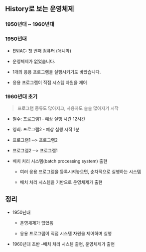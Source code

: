 
## History로 보는 운영체제

### 1950년대 ~ 1960년대

### 1950년대

+ ENIAC: 첫 번째 컴퓨터 (애니악)

+ 운영체제가 없었습니다.

+ 1개의 응용 프로그램을 실행시키기도 바빴습니다.

+ 응용 프로그램이 직접 시스템 자원을 제어

### 1960년대 초기

> 프로그램 종류도 많아지고, 사용자도 슬슬 많아지기 시작

+ 철수: 프로그램1 ‑ 예상 실행 시간 12시간

+ 영희: 프로그램2 ‑ 예상 실행 시작 1분

+ 프로그램1 ‑‑> 프로그램2

+ 프로그램2 ‑‑> 프로그램1

+ 배치 처리 시스템(batch processing system) 출현
  - 여러 응용 프로그램을 등록시켜놓으면, 순차적으로 실행하는 시스템
  
  - 배치 처리 시스템을 기반으로 운영체제가 출현
   
## 정리

+ 1950년대
  - 운영체제가 없었음

  - 응용 프로그램이 직접 시스템 자원을 제어하며 실행
+ 1960년대 초반
  -배치 처리 시스템 출현, 운영체제가 출현


   

